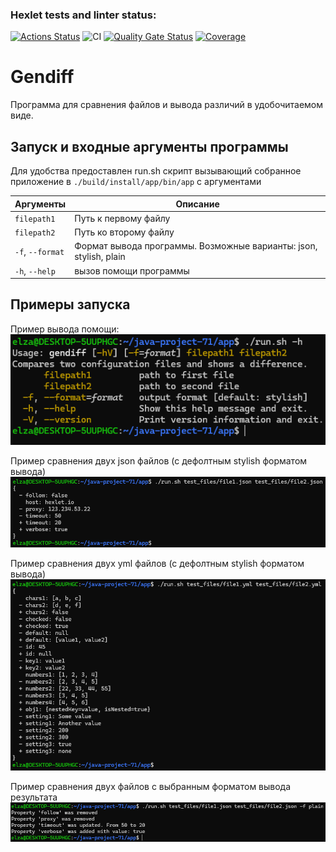 ### Hexlet tests and linter status:

[![Actions Status](https://github.com/ElsaAkhmatyanova/java-project-71/actions/workflows/hexlet-check.yml/badge.svg)](https://github.com/ElsaAkhmatyanova/java-project-71/actions)
![CI](https://github.com/ElsaAkhmatyanova/java-project-71/actions/workflows/ci.yml/badge.svg)
[![Quality Gate Status](https://sonarcloud.io/api/project_badges/measure?project=ElsaAkhmatyanova_java-project-71&metric=alert_status)](https://sonarcloud.io/summary/new_code?id=ElsaAkhmatyanova_java-project-71)
[![Coverage](https://sonarcloud.io/api/project_badges/measure?project=ElsaAkhmatyanova_java-project-71&metric=coverage)](https://sonarcloud.io/summary/new_code?id=ElsaAkhmatyanova_java-project-71)

# Gendiff

Программа для сравнения файлов и вывода различий в удобочитаемом виде.

## Запуск и входные аргументы программы

Для удобства предоставлен run.sh скрипт вызывающий собранное приложение в `./build/install/app/bin/app` с аргументами

| Аргументы        | Описание                                                          |
|------------------|-------------------------------------------------------------------|
| `filepath1`      | Путь к первому файлу                                              |
| `filepath2`      | Путь ко второму файлу                                             |
| `-f`, `--format` | Формат вывода программы. Возможные варианты: json, stylish, plain |
| `-h`, `--help`   | вызов помощи программы                                            |

## Примеры запуска

Пример вывода помощи:
![help_example.png](images/help_example.png)

Пример сравнения двух json файлов (с дефолтным stylish форматом вывода)
![compare_two_json_files_default_stylish.png](images/compare_two_json_files_default_stylish.png)

Пример сравнения двух yml файлов (с дефолтным stylish форматом вывода)
![compare_two_yml_files_default_stylish.png](images/compare_two_yml_files_default_stylish.png)

Пример сравнения двух файлов с выбранным форматом вывода результата
![compare_two_json_files_plain.png](images/compare_two_json_files_plain.png)
